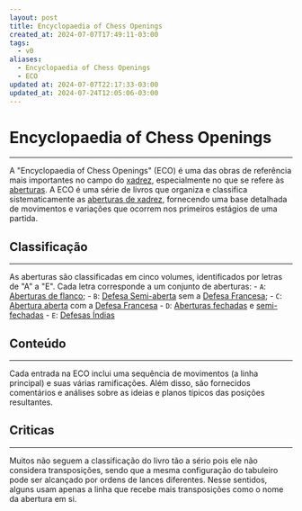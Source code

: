 ```yaml
---
layout: post
title: Encyclopaedia of Chess Openings
created_at: 2024-07-07T17:49:11-03:00
tags:
  - v0
aliases:
  - Encyclopaedia of Chess Openings
  - ECO
updated at: 2024-07-07T22:17:33-03:00
updated_at: 2024-07-24T12:05:06-03:00
---
```

# Encyclopaedia of Chess Openings
----

A "Encyclopaedia of Chess Openings" (ECO) é uma das obras de referência mais importantes no campo do [xadrez](2024-07-06-Xadrez.md), especialmente no que se refere às [aberturas](_draft/2024/07/2024-07-06-Aberturas_de_xadrez.md). A ECO é uma série de livros que organiza e classifica sistematicamente as [aberturas de xadrez](_draft/2024/07/2024-07-06-Aberturas_de_xadrez.md), fornecendo uma base detalhada de movimentos e variações que ocorrem nos primeiros estágios de uma partida. 

## Classificação
---
As aberturas são classificadas em cinco volumes, identificados por letras de "A" a "E". Cada letra corresponde a um conjunto de aberturas:
	- `A`: [Aberturas de flanco](_draft/2024/07/2024-07-06-Aberturas_de_flanco.md);
	- `B`: [Defesa Semi-aberta](_insight/2024/07/2024-07-07-Defesas_Semiabertas.md) sem a [Defesa Francesa](_insight/2024/07/2024-07-07-Defesa_Francesa.md);
	- `C`: [Abertura aberta](_insight/2024/07/2024-07-07-Aberturas_abertas.md) com a [Defesa Francesa](_insight/2024/07/2024-07-07-Defesa_Francesa.md)
	- `D`: [Aberturas fechadas](_insight/2024/07/2024-07-07-Aberturas_fechadas.md) e [semi-fechadas](_insight/2024/07/2024-07-07-Aberturas_semi_fechadas.md)
	- `E`: [Defesas Índias](_insight/2024/07/2024-07-07-Defesas_indias.md)

## Conteúdo
---
Cada entrada na ECO inclui uma sequência de movimentos (a linha principal) e suas várias ramificações. Além disso, são fornecidos comentários e análises sobre as ideias e planos típicos das posições resultantes.

## Criticas
---
Muitos não seguem a classificação do livro tão a sério pois ele não considera transposições, sendo que a mesma configuração do tabuleiro pode ser alcançado por ordens de lances diferentes. Nesse sentidos, alguns usam apenas a linha que recebe mais transposições como o nome da abertura em si.